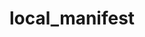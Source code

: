 # local_manifest

<?xml version="1.0" encoding="UTF-8"?>
<manifest>

  <!-- Device Tree, Vendor, Kernel -->
  <project name="Xiaomi-Curtana/device_redmi_curtana" path="device/xiaomi/curtana" remote="github" revision="ten"/>
  <project name="Xiaomi-Curtana/kernel_redmi_atoll" path="kernel/xiaomi/atoll" remote="github" revision="ten"/>
  <project name="Xiaomi-Curtana/vendor_redmi_curtana" path="vendor/xiaomi/curtana" remote="github" revision="ten"/>
</manifest>
